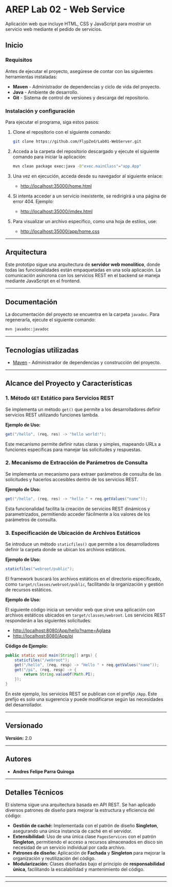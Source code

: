 # AREP Lab 02 - Web Service

Aplicación web que incluye HTML, CSS y JavaScript para mostrar un servicio web mediante el pedido de servicios.

## Inicio

### Requisitos

Antes de ejecutar el proyecto, asegúrese de contar con las siguientes herramientas instaladas:

- **Maven** - Administrador de dependencias y ciclo de vida del proyecto.
- **Java** - Ambiente de desarrollo.
- **Git** - Sistema de control de versiones y descarga del repositorio.

### Instalación y configuración

Para ejecutar el programa, siga estos pasos:

1. Clone el repositorio con el siguiente comando:

   ```sh
   git clone https://github.com/FlypZed/Lab01-WebServer.git
   ```

2. Acceda a la carpeta del repositorio descargado y ejecute el siguiente comando para iniciar la aplicación:

   ```sh
   mvn clean package exec:java -D"exec.mainClass"="app.App"
   ```

3. Una vez en ejecución, acceda desde su navegador al siguiente enlace:

    - [http://localhost:35000/home.html](http://localhost:35000/home.html)



1. Si intenta acceder a un servicio inexistente, se redirigirá a una página de error 404. Ejemplo:

    - [http://localhost:35000/imdex.html](http://localhost:35000/imdex.html)



1. Para visualizar un archivo específico, como una hoja de estilos, use:

    - [http://localhost:35000/app/home.css](http://localhost:35000/app/home.css)

---

## Arquitectura

Este prototipo sigue una arquitectura de **servidor web monolítico**, donde todas las funcionalidades están empaquetadas en una sola aplicación. La comunicación asíncrona con los servicios REST en el backend se maneja mediante JavaScript en el frontend.

---

## Documentación

La documentación del proyecto se encuentra en la carpeta `javadoc`. Para regenerarla, ejecute el siguiente comando:

```sh
mvn javadoc:javadoc
```

---

## Tecnologías utilizadas

- [Maven](https://maven.apache.org/) - Administrador de dependencias y construcción del proyecto.

---

## Alcance del Proyecto y Características

### 1. Método `GET` Estático para Servicios REST

Se implementa un método `get()` que permite a los desarrolladores definir servicios REST utilizando funciones lambda.

**Ejemplo de Uso:**

```java
get("/hello", (req, res) -> "hello world!");
```

Este mecanismo permite definir rutas claras y simples, mapeando URLs a funciones específicas para manejar las solicitudes y respuestas.

### 2. Mecanismo de Extracción de Parámetros de Consulta

Se implementa un mecanismo para extraer parámetros de consulta de las solicitudes y hacerlos accesibles dentro de los servicios REST.

**Ejemplo de Uso:**

```java
get("/hello", (req, res) -> "hello " + req.getValues("name"));
```

Esta funcionalidad facilita la creación de servicios REST dinámicos y parametrizados, permitiendo acceder fácilmente a los valores de los parámetros de consulta.

### 3. Especificación de Ubicación de Archivos Estáticos

Se introduce un método `staticfiles()` que permite a los desarrolladores definir la carpeta donde se ubican los archivos estáticos.

**Ejemplo de Uso:**

```java
staticfiles("webroot/public");
```

El framework buscará los archivos estáticos en el directorio especificado, como `target/classes/webroot/public`, facilitando la organización y gestión de recursos estáticos.

**Ejemplo de Uso:**

El siguiente código inicia un servidor web que sirve una aplicación con archivos estáticos ubicados en `target/classes/webroot`. Los servicios REST responderán a las siguientes solicitudes:

- [http://localhost:8080/App/hello?name=Aglaea](http://localhost:8080/App/hello?name=Aglaea)
- [http://localhost:8080/App/pi](http://localhost:8080/App/pi)

**Código de Ejemplo:**

```java
public static void main(String[] args) {
    staticfiles("/webroot");
    get("/hello", (req, resp) -> "Hello " + req.getValues("name"));
    get("/pi", (req, resp) -> {
        return String.valueOf(Math.PI);
    });
}
```

En este ejemplo, los servicios REST se publican con el prefijo `/App`. Este prefijo es solo una sugerencia y puede modificarse según las necesidades del desarrollador.

---

## Versionado

**Versión:** 2.0

---

## Autores

- **Andres Felipe Parra Quiroga**

---

## Detalles Técnicos

El sistema sigue una arquitectura basada en API REST. Se han aplicado diversos patrones de diseño para mejorar la estructura y eficiencia del código:

- **Gestión de caché:** Implementada con el patrón de diseño **Singleton**, asegurando una única instancia de caché en el servidor.
- **Extensibilidad:** Uso de una única clase `PagesServices` con el patrón **Singleton**, permitiendo el acceso a recursos almacenados en disco sin necesidad de un servicio individual por cada archivo.
- **Patrones de diseño:** Aplicación de **Fachada** y **Singleton** para mejorar la organización y reutilización del código.
- **Modularización:** Clases diseñadas bajo el principio de **responsabilidad única**, facilitando la escalabilidad y mantenimiento del código.

---


---

